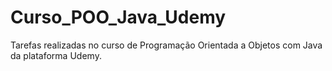 # Curso_POO_Java_Udemy
Tarefas realizadas no curso de Programação Orientada a Objetos com Java da plataforma Udemy.
